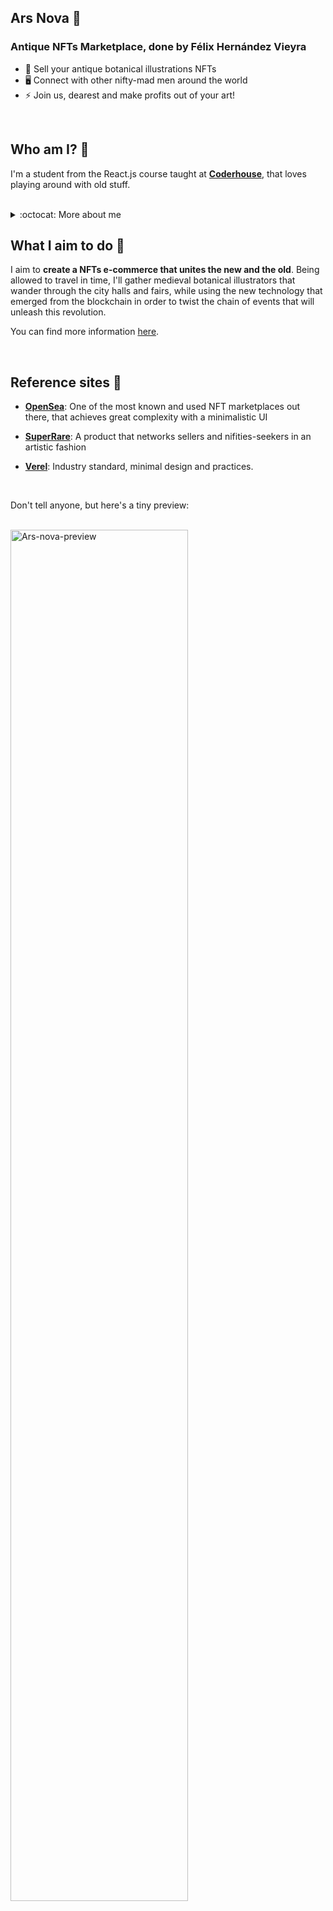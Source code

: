 ## <strong>Ars Nova</strong> :herb:

### Antique NFTs Marketplace, done by Félix Hernández Vieyra

- :rocket: Sell your antique botanical illustrations NFTs
- 🖥️ Connect with other nifty-mad men around the world
- :zap: Join us, dearest and make profits out of your art!

<br/>

## Who am I? 🔎

I'm a student from the React.js course taught at <strong>[Coderhouse]</strong>, that loves playing around with old stuff.

<br/>

<details>
  <summary>:octocat: More about me</summary>
  <br/>
  Well, hey there! I'm a 23 years old psychology student, pursuing a career as a Front-end Developer. Mediocre musician, data lover and professional progressive rock listener. The real embodiment of a Jack of all trades, but master of none!
  <br/>
  <br/>
  
  [<img align="left" alt="LinkedIn Félix" width="22px" src="https://cdn.jsdelivr.net/npm/simple-icons@v3/icons/linkedin.svg"/>][linkedinfelix]
  [<img align="left" alt="GitHub logo" width="22px" src="https://cdn.jsdelivr.net/npm/simple-icons@v3/icons/github.svg"/>][githubfelix]

</details>

## What I aim to do 📌

I aim to <strong>create a NFTs e-commerce that unites the new and the old</strong>. Being allowed to travel in time, I'll gather medieval botanical illustrators that wander through the city halls and fairs, while using the new technology that emerged from the blockchain in order to twist the chain of events that will unleash this revolution.

You can find more information [here](https://www.youtube.com/watch?v=mCdA4bJAGGk).

<br/>

## Reference sites 📃

- <strong>[OpenSea](https://opensea.io/)</strong>: One of the most known and used NFT marketplaces out there, that achieves great complexity with a minimalistic UI

- <strong>[SuperRare](https://superrare.com/)</strong>: A product that networks sellers and nifities-seekers in an artistic fashion

- <strong>[Verel](https://vercel.com/)</strong>: Industry standard, minimal design and practices.

<br/>

Don't tell anyone, but here's a tiny preview:

<br/>

<img width="75%" src="https://i.imgur.com/Xb3A1Lq.png?1" align="center" alt="Ars-nova-preview" />

<!-- Felix links -->

[linkedinfelix]: https://linkedin.com/in/felix-hernandez-vieyra
[githubfelix]: https://github.com/Felix-Hz

<!-- Others -->

[coderhouse]: https://www.coderhouse.com/online/reactjs
